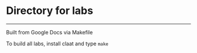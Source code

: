 # Directory for labs
---
Built from Google Docs via Makefile

To build all labs, install claat and type `make`
